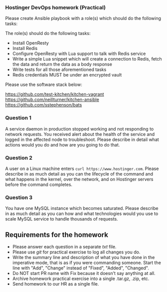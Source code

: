 ### Hostinger DevOps homework (Practical)

Please create Ansible playbook with a role(s) which should do the following tasks:

The role(s) should do the following tasks:

- Install OpenResty
- Install Redis
- Configure OpenResty with Lua support to talk with Redis service
- Write a simple Lua snippet which will create a connection to Redis, fetch the data and return the data as a body response
- Write tests for all those aforementioned tasks
- Redis credentials MUST be under an encrypted vault

Please use the software stack below:

https://github.com/test-kitchen/kitchen-vagrant
https://github.com/neillturner/kitchen-ansible
https://github.com/sstephenson/bats

### Question 1
A service daemon in production stopped working and not responding to network requests. You received alert about the health of the service and logged in the affected node to troubleshoot. Please describe in detail what actions would you do and how are you going to do that.

### Question 2
A user on a Linux machine enters `curl https://www.hostinger.com`. Please describe in as much detail as you can the lifecycle of the command and what happens in the kernel, over the network, and on Hostinger servers before the command completes.

### Question 3
You have one MySQL instance which becomes saturated. Please describe in as much detail as you can how and what technologies would you use to scale MySQL service to handle thousands of requests.

## Requirements for the homework

* Please answer each question in a separate _txt_ file.
* Please use _git_ for practical exercise to log all changes you do.
* Write the summary line and description of what you have done in the imperative mode, that is as if you were commanding someone. Start the line with "Add", "Change" instead of "Fixed", "Added", "Changed".
* Do NOT start PR name with Fix because it doesn't say anything at all.
* Archive homework practical exercise into a single .tar.gz, .zip, etc.
* Send homework to our HR as a single file.
